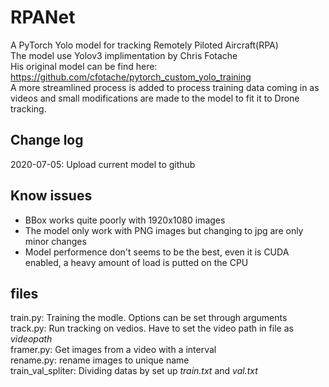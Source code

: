 # RPANet
A PyTorch Yolo model for tracking Remotely Piloted Aircraft(RPA) \
The model use Yolov3 implimentation by Chris Fotache \
His original model can be find here: \
https://github.com/cfotache/pytorch_custom_yolo_training \
A more streamlined process is added to process training data coming in as \
videos and small modifications are made to the model to fit it to Drone tracking.

## Change log
2020-07-05: Upload current model to github
## Know issues
- BBox works quite poorly with 1920x1080 images 
- The model only work with PNG images but changing to jpg are only minor changes
- Model performence don't seems to be the best, even it is CUDA enabled, a heavy amount of load is putted on the CPU
## files
train.py: Training the modle. Options can be set through arguments \
track.py: Run tracking on vedios. Have to set the video path in file as *videopath* \
framer.py: Get images from a video with a interval \
rename.py: rename images to unique name \
train_val_spliter: Dividing datas by set up *train.txt* and *val.txt*

